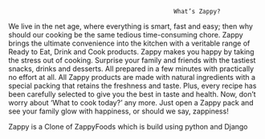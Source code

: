                                                   What’s Zappy?
                                                  
We live in the net age, where everything is smart, fast and easy; then why should our cooking be the same tedious time-consuming chore. Zappy brings the ultimate convenience into the kitchen with a veritable range of Ready to Eat, Drink and Cook products.
Zappy makes you happy by taking the stress out of cooking. Surprise your family and friends with the tastiest snacks, drinks and desserts. All prepared in a few minutes with practically no effort at all.
All Zappy products are made with natural ingredients with a special packing that retains the freshness and taste. Plus, every recipe has been carefully selected to give you the best in taste and health.
Now, don’t worry about ‘What to cook today?’ any more. Just open a Zappy pack and see your family glow with happiness, or should we say, zappiness!

Zappy is a Clone of ZappyFoods which is build using python and Django
